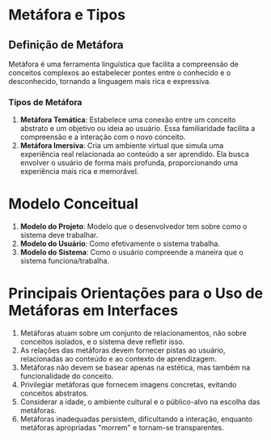 
# Metáfora e Tipos

## Definição de Metáfora
Metáfora é uma ferramenta linguística que facilita a compreensão de conceitos complexos ao estabelecer pontes entre o conhecido e o desconhecido, tornando a linguagem mais rica e expressiva.

### Tipos de Metáfora
1. **Metáfora Temática**: Estabelece uma conexão entre um conceito abstrato e um objetivo ou ideia ao usuário. Essa familiaridade facilita a compreensão e a interação com o novo conceito.
2. **Metáfora Imersiva**: Cria um ambiente virtual que simula uma experiência real relacionada ao conteúdo a ser aprendido. Ela busca envolver o usuário de forma mais profunda, proporcionando uma experiência mais rica e memorável.

# Modelo Conceitual

1. **Modelo do Projeto**: Modelo que o desenvolvedor tem sobre como o sistema deve trabalhar.
2. **Modelo do Usuário**: Como efetivamente o sistema trabalha.
3. **Modelo do Sistema**: Como o usuário compreende a maneira que o sistema funciona/trabalha.

# Principais Orientações para o Uso de Metáforas em Interfaces

1. Metáforas atuam sobre um conjunto de relacionamentos, não sobre conceitos isolados, e o sistema deve refletir isso.
2. As relações das metáforas devem fornecer pistas ao usuário, relacionadas ao conteúdo e ao contexto de aprendizagem.
3. Metáforas não devem se basear apenas na estética, mas também na funcionalidade do conceito.
4. Privilegiar metáforas que fornecem imagens concretas, evitando conceitos abstratos.
5. Considerar a idade, o ambiente cultural e o público-alvo na escolha das metáforas.
6. Metáforas inadequadas persistem, dificultando a interação, enquanto metáforas apropriadas "morrem" e tornam-se transparentes.
